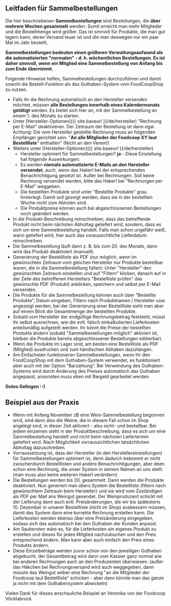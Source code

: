 ## Leitfaden für Sammelbestellungen

Die hier beschriebenen **Sammelbestellungen** sind Bestellungen, die **über mehrere Wochen gesammelt** werden. Somit erreicht man mehr Mitglieder und die Bestellmenge wird größer. Das ist sinnvoll für Produkte, die man gut lagern kann, deren Versand teuer ist und die man deswegen nur ein paar Mal im Jahr bestellt.

**Sammelbestellungen bedeuten einen größeren Verwaltungsaufwand als die automatisierten "normalen" - d. h. wöchentlichen Bestellungen. Es ist daher sinnvoll, wenn ein Mitglied eine Sammelbestellung von Anfang bis zum Ende übernimmt.**

Folgende Hinweise helfen, Sammelbestellungen durchzuführen und damit sowohl die Bestell-Funktion als das Guthaben-System vom FoodCoopShop zu nutzen.

* Falls ihr die Rechnung automatisch an den Hersteller versenden möchtet, müssen **alle Bestellungen innerhalb eines Kalendermonats getätigt** werden. Es bietet sich hier an, mit der Sammelbestellung an einem 1. des Monats zu starten.
* Unter [Hersteller-Optionen]({{ site.baseurl }}/de/hersteller) "Rechnung per E-Mail" deaktivieren. Der Zeitraum der Bestellung ist dann egal. Achtung: Die vom Hersteller gestellte Rechnung muss an folgenden Empfänger gerichtet sein: "**An alle Mitglieder der Foodcoop XY laut Bestellliste**" enthalten" (Nicht an den Verein!)
* Weiters unter [Hersteller-Optionen]({{ site.baseurl }}/de/hersteller)
     * Hersteller optimiert für Sammelbestellungen? **ja** - Diese Einstellung hat folgende Auswirkungen:
     * Es werden **niemals automatisierte E-Mails an den Hersteller versendet**, auch, wenn das Hakerl bei der entsprechenden Benachrichtigung gesetzt ist. Außer bei Rechnungen. Soll keine Rechnung versendet werden, bitte das Hakerl bei "Rechnungen per E-Mail" weggeben.
     * Die bestellten Produkte sind unter "Bestellte Produkte" grau hinterlegt. Damit soll gezeigt werden, dass sie in der bestellten Woche nicht zum Abholen sind.
     * Die Produktpreise können auch bei abgeschlossenen Bestellungen noch geändert werden.
* In die Produkt-Beschreibung reinschreiben, dass das betreffende Produkt nicht beim nächsten Abholtag geliefert wird, sondern, dass es sich um eine Sammelbestellung handelt. Falls man schon ungefähr weiß, wann geliefert wird, hier auch das voraussichtliche Lieferdatum reinschreiben.
* Die Sammelbestellung läuft dann z. B. bis zum 20. des Monats, dann wird das Produkt deaktiviert (manuell).
* Generierung der Bestellliste als PDF (nur möglich, wenn im gewünschten Zeitraum vom gleichen Hersteller nur Produkte bestellbar waren, die in die Sammelbestellung fallen): Unter "Hersteller" den gewünschten Zeitraum einstellen und auf "Filtern" klicken, danach auf in der Zeile des betroffenen Herstellers "Bestellliste prüfen" das gewünschte PDF (Produkt) anklicken, speichern und selbst per E-Mail versenden.
* Die Produkte für die Sammelbestellung können auch über "Bestellte Produkte", Datum eingeben, Filtern nach Produktnamen / Hersteller usw. angezeigt werden, bei der Generierung einer Bestellliste sieht man aber auf einem Blick die Gesamtmenge der bestellten Produkte.
* Sobald vom Hersteller der endgültige Rechnungsbetrag feststeht, müsst ihr selbst ausrechnen, wie die evtl. falsch einkalkulierten Lieferkosten anteilsmäßig aufgeteilt werden. Ihr könnt die Preise der bestellten Produkte ändern (sobald "Sammelbestellungen möglich" aktiviert ist, bleiben die Produkte bereits abgeschlossener Bestellungen editierbar).
* Wenn die Produkte im Lager sind, am besten eine Bestellliste als PDF (Mitglied) ausdrucken und zum händischen Abhaken dazuhängen.
* Am Einfachsten funktionieren Sammelbestellungen, wenn ihr den FoodCoopShop mit dem Guthaben-System verwendet, es funktioniert aber auch mit der Option "Barzahlung". Bei Verwendung des Guthaben-Systems wird durch Änderung des Preises automatisch das Guthaben angepasst, ansonsten muss eben mit Bargeld gearbeitet werden.

**Gutes Gelingen :-)**


## Beispiel aus der Praxis

* Wenn mit Anfang November zB eine Wein-Sammelbestellung begonnen wird, sind dann also die Weine, die in diesem Fall schon im Shop angelegt sind, in dieser Zeit aktiviert - also sicht- und bestellbar. Bei jedem einzelnen steht in der Produktbeschreibung, dass es sich um eine Sammelbestellung handelt und nicht beim nächsten Liefertermin geliefert wird. Nach Möglichkeit vorraussichtlichen tatsächlichen Abholtag dazuschreiben.
* Vorraussetzung ist, dass der Hersteller (in den Herstellereinstellungen) für Sammelbestellungen optimiert ist, denn dadurch bekommt er nicht zwischendurch Bestelllisten und andere Benachrichtigungen, aber eben schon eine Rechnung, die unser System in seinem Namen an uns stellt. (man muss also keine weiteren Hakerl verändern)
* Die Bestellungen werden bis 20. gesammelt. Dann werden die Produkte deaktiviert. Nun generiert man übers System die Bestellliste (filtern nach gewünschtem Zeitraum beim Hersteller) und sie wird vom Zuständigen als PDF per Mail ans Weingut gesendet. 
Der Weinproduzent schickt mit der Lieferung dann auch evtl. Preisänderungen, die wir bis spätestens 10. Dezember in unserer Bestellliste (nicht im Shop) ausbessern müssen, damit das System dann eine korrekte Rechnung erstellen kann. Die Lieferkosten werden ebenso über eine Preisänderung eingegeben, sodass sich das automatisch bei den Guthaben der Kunden anpasst.
* Am Saubersten wäre es, für die Lieferkosten ein eigenes Produkt zu erstellen und dieses für jedes Mitglied nachzubuchen und den Preis entsprechend ändern. Man kann aber auch einfach den Preis eines Produkts ändern.
* Diese Einzelbeträge werden zuvor schon von den jeweiligen Guthaben abgebucht, der Gesamtbetrag wird dann vom Kassier ganz normal wie bei anderen Rechnungen auch an den Produzenten überwiesen. 
(außer das Häkchen bei Rechnungsversand wird auch weggegeben, dann müsste das Weingut selber eine Rechnung "an die Mitglieder der Foodcoop laut Bestellliste" schicken - aber dann könnte man das ganze ja nicht mit dem Guthabensystem abwickeln)

Vielen Dank für dieses anschauliche Beispiel an Veronika von der Foodcoop Vöcklabruck
